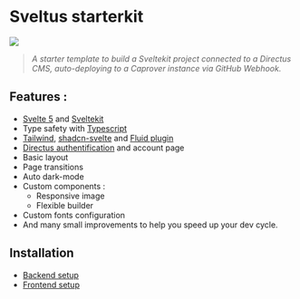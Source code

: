 # Sveltus starterkit

![](https://i.imgur.com/6iLbGIO.png)

> _A starter template to build a Sveltekit project connected to a Directus CMS, auto-deploying to a Caprover instance via GitHub Webhook._

## Features :

- [Svelte 5](https://svelte.dev/) and [Sveltekit](https://kit.svelte.dev/)
- Type safety with [Typescript](https://www.typescriptlang.org/)
- [Tailwind](https://tailwindcss.com/), [shadcn-svelte](https://www.shadcn-svelte.com/docs) and [Fluid plugin](https://fluid.tw/)
- [Directus authentification](https://docs.directus.io/blog/directus-auth-sveltekit.html) and account page
- Basic layout
- Page transitions
- Auto dark-mode
- Custom components :
  - Responsive image
  - Flexible builder
- Custom fonts configuration
- And many small improvements to help you speed up your dev cycle.

## Installation

- [Backend setup](https://github.com/AristideBH/starter_caprover-sveltekit-directus/tree/main/README_backend.md)
- [Frontend setup](https://github.com/AristideBH/starter_caprover-sveltekit-directus/tree/main/README_frontend.md)
